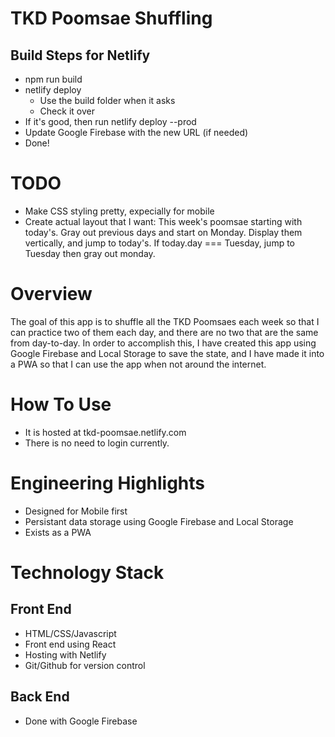 # TKD Poomsae Shuffling
## Build Steps for Netlify
- npm run build
- netlify deploy
    - Use the build folder when it asks
    - Check it over
- If it's good, then run netlify deploy --prod
- Update Google Firebase with the new URL (if needed)
- Done! 


# TODO
- Make CSS styling pretty, expecially for mobile
- Create actual layout that I want: This week's poomsae starting with today's. Gray out previous days and start on Monday. Display them vertically, and jump to today's. If today.day === Tuesday, jump to Tuesday then gray out monday. 

# Overview
The goal of this app is to shuffle all the TKD Poomsaes each week so that I can practice two of them each day, and there are no two that are the same from day-to-day. In order to accomplish this, I have created this app using Google Firebase and Local Storage to save the state, and I have made it into a PWA so that I can use the app when not around the internet. 

# How To Use
- It is hosted at tkd-poomsae.netlify.com
- There is no need to login currently. 

# Engineering Highlights
- Designed for Mobile first
- Persistant data storage using Google Firebase and Local Storage
- Exists as a PWA

# Technology Stack
## Front End
- HTML/CSS/Javascript
- Front end using React
- Hosting with Netlify
- Git/Github for version control

## Back End
- Done with Google Firebase